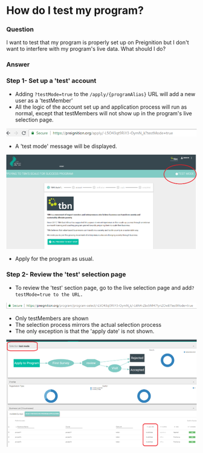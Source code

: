 # How do I test my program?

### Question

I want to test that my program is properly set up on Preignition but I don't want to interfere with my program's live data.  What should I do?

### Answer

### Step 1- Set up a 'test' account

* Adding `?testMode=true` to the `/apply/{programAlias}` URL will add a new user as a 'testMember'
* All the logic of the account set up and application process will run as normal, except that testMembers will not show up in the program's live selection page.

![Example of creating a testMember account on the TBN program](../.gitbook/assets/image%20%28149%29.png)

* A 'test mode' message will be displayed. 

![](../.gitbook/assets/image%20%28129%29.png)

* Apply for the program as usual.

### Step 2-  Review the 'test' selection page

* To review the 'test' section page, go to the live selection page and add`?testMode=true to the URL.`

![Example of the &apos;test&apos; selection page for TBN program](../.gitbook/assets/image%20%28196%29.png)

* Only testMembers are shown
* The selection process mirrors the actual selection process
* The only exception is that the 'apply date' is not shown.

![](../.gitbook/assets/image%20%28112%29.png)



